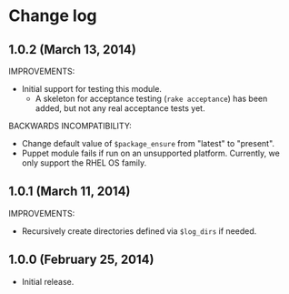 # Change log

## 1.0.2 (March 13, 2014)

IMPROVEMENTS:

* Initial support for testing this module.
    * A skeleton for acceptance testing (`rake acceptance`) has been added, but not any real acceptance tests yet.

BACKWARDS INCOMPATIBILITY:

* Change default value of `$package_ensure` from "latest" to "present".
* Puppet module fails if run on an unsupported platform.  Currently, we only support the RHEL OS family.


## 1.0.1 (March 11, 2014)

IMPROVEMENTS:

* Recursively create directories defined via `$log_dirs` if needed.


## 1.0.0 (February 25, 2014)

* Initial release.

